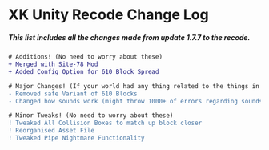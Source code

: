 # XK Unity Recode Change Log
##### This list includes all the changes made from update 1.7.7 to the recode.
```diff
# Additions! (No need to worry about these)
+ Merged with Site-78 Mod
+ Added Config Option for 610 Block Spread

# Major Changes! (If your world had any thing related to the things in red, you might want to check it out)
- Removed safe Variant of 610 Blocks
- Changed how sounds work (might throw 1000+ of errors regarding sounds, however this will be a one time thing)

# Minor Tweaks! (No need to worry about these)
! Tweaked All Collision Boxes to match up block closer
! Reorganised Asset File
! Tweaked Pipe Nightmare Functionality
```